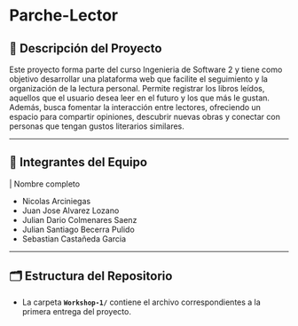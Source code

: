# Parche-Lector

## 🧩 Descripción del Proyecto
Este proyecto forma parte del curso Ingenieria de Software 2 y tiene como objetivo desarrollar una plataforma web que facilite el seguimiento y la organización de la lectura personal. Permite registrar los libros leídos, aquellos que el usuario desea leer en el futuro y los que más le gustan. Además, busca fomentar la interacción entre lectores, ofreciendo un espacio para compartir opiniones, descubrir nuevas obras y conectar con personas que tengan gustos literarios similares.

---

## 👥 Integrantes del Equipo
| Nombre completo 

- Nicolas Arciniegas
- Juan Jose Alvarez Lozano
- Julian Dario Colmenares Saenz
- Julian Santiago Becerra Pulido
- Sebastian Castañeda Garcia

---

## 🗂️ Estructura del Repositorio

- La carpeta **`Workshop-1/`** contiene el archivo correspondientes a la primera entrega del proyecto.
